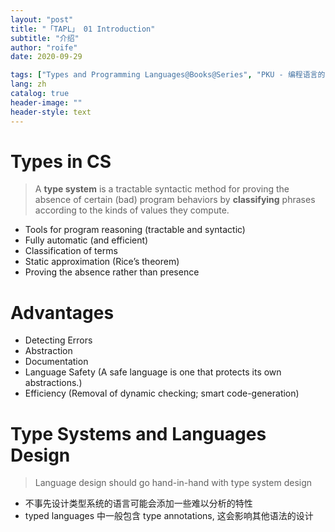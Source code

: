 ```yaml
---
layout: "post"
title: "「TAPL」 01 Introduction"
subtitle: "介绍"
author: "roife"
date: 2020-09-29

tags: ["Types and Programming Languages@Books@Series", "PKU - 编程语言的设计原理@Courses@Series", "程序语言理论@Tags@Tags", "函数式编程@Tags@Tags", "类型系统@Tags@Tags"]
lang: zh
catalog: true
header-image: ""
header-style: text
---
```


# Types in CS

> A **type system** is a tractable syntactic method for proving the absence of certain (bad) program behaviors by **classifying** phrases according to the kinds of values they compute.

- Tools for program reasoning (tractable and syntactic)
- Fully automatic (and efficient)
- Classification of terms
- Static approximation (Rice’s theorem)
- Proving the absence rather than presence

# Advantages

- Detecting Errors
- Abstraction
- Documentation
- Language Safety (A safe language is one that protects its own abstractions.)
- Efficiency (Removal of dynamic checking; smart code-generation)

# Type Systems and Languages Design

> Language design should go hand-in-hand with type system design

- 不事先设计类型系统的语言可能会添加一些难以分析的特性
- typed languages 中一般包含 type annotations, 这会影响其他语法的设计
